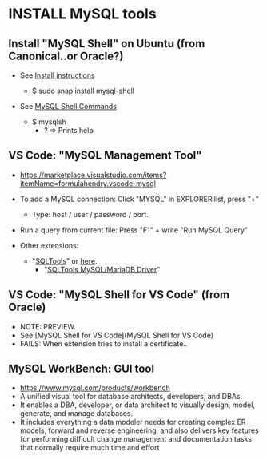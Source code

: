 # INSTALL MySQL tools

## Install "MySQL Shell" on Ubuntu (from Canonical..or Oracle?)

* See [Install instructions](https://dev.mysql.com/doc/mysql-shell/8.0/en/mysql-shell-install-linux-quick.html)
  * $ sudo snap install mysql-shell

* See [MySQL Shell Commands](https://dev.mysql.com/doc/mysql-shell/8.0/en/mysql-shell-commands.html)
  * $ mysqlsh
    * \?  => Prints help

## VS Code: "MySQL Management Tool"

* https://marketplace.visualstudio.com/items?itemName=formulahendry.vscode-mysql
* To add a MySQL connection: Click "MYSQL" in EXPLORER list, press "+"
  * Type: host / user / password / port.
* Run a query from current file: Press "F1" + write "Run MySQL Query"

* Other extensions:
  * "[SQLTools](https://vscode-sqltools.mteixeira.dev/en/home/)" or [here](https://marketplace.visualstudio.com/items?itemName=mtxr.sqltools).
    * "[SQLTools MySQL/MariaDB Driver](https://marketplace.visualstudio.com/items?itemName=mtxr.sqltools-driver-mysql)"

## VS Code: "MySQL Shell for VS Code" (from Oracle)

* NOTE: PREVIEW.
* See [MySQL Shell for VS Code](MySQL Shell for VS Code)
* FAILS: When extension tries to install a certificate..

## MySQL WorkBench: GUI tool

* https://www.mysql.com/products/workbench
* A unified visual tool for database architects, developers, and DBAs. 
* It enables a DBA, developer, or data architect to visually design, model, generate, and manage databases. 
* It includes everything a data modeler needs for creating complex ER models, forward and reverse engineering, and also delivers key features for performing difficult change management and documentation tasks that normally require much time and effort
